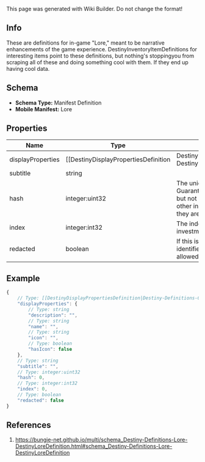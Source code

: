 <span class="wiki-builder">This page was generated with Wiki Builder. Do not change the format!</span>

## Info
These are definitions for in-game &quot;Lore,&quot; meant to be narrative enhancements of the game experience. DestinyInventoryItemDefinitions for interesting items point to these definitions, but nothing's stoppingyou from scraping all of these and doing something cool with them.  If they end up having cool data.

## Schema
* **Schema Type:** Manifest Definition
* **Mobile Manifest:** Lore

## Properties
Name | Type | Description
---- | ---- | -----------
displayProperties | [[DestinyDisplayPropertiesDefinition|Destiny-Definitions-Common-DestinyDisplayPropertiesDefinition]]:Definition | 
subtitle | string | 
hash | integer:uint32 | The unique identifier for this entity.  Guaranteed to be unique for the type of entity, but not globally. When entities refer to each other in Destiny content, it is this hash that they are referring to.
index | integer:int32 | The index of the entity as it was found in the investment tables.
redacted | boolean | If this is true, then there is an entity with this identifier/type combination, but BNet isnot yet allowed to show it.  Sorry!

## Example
```javascript
{
    // Type: [[DestinyDisplayPropertiesDefinition|Destiny-Definitions-Common-DestinyDisplayPropertiesDefinition]]:Definition
    "displayProperties": {
        // Type: string
        "description": "",
        // Type: string
        "name": "",
        // Type: string
        "icon": "",
        // Type: boolean
        "hasIcon": false
    },
    // Type: string
    "subtitle": "",
    // Type: integer:uint32
    "hash": 0,
    // Type: integer:int32
    "index": 0,
    // Type: boolean
    "redacted": false
}

```

## References
1. https://bungie-net.github.io/multi/schema_Destiny-Definitions-Lore-DestinyLoreDefinition.html#schema_Destiny-Definitions-Lore-DestinyLoreDefinition
